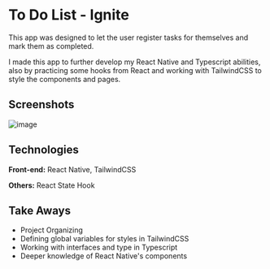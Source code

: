 
# To Do List - Ignite

This app was designed to let the user register tasks for themselves and mark them as completed.

I made this app to further develop my React Native and Typescript abilities, also by practicing some hooks from React and working with TailwindCSS to style the components and pages.


## Screenshots

![image](https://github.com/kunzeleric/RN-todo-list-app/assets/114115220/a12c458c-4007-4134-adf5-e485a849bcf2)


## Technologies

**Front-end:** React Native, TailwindCSS

**Others:** React State Hook


## Take Aways

- Project Organizing
- Defining global variables for styles in TailwindCSS
- Working with interfaces and type in Typescript
- Deeper knowledge of React Native's components

